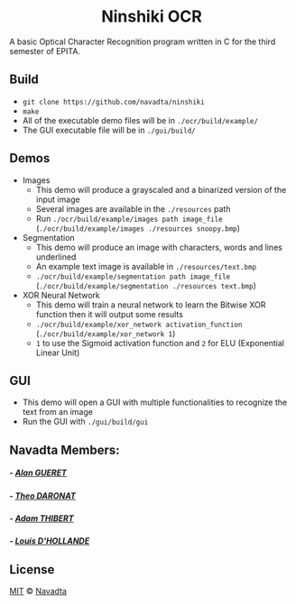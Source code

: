 <h1 align="center">
    Ninshiki OCR
    <br>
</h1>

A basic Optical Character Recognition program written in C for the third semester of EPITA.

## Build
* `git clone https://github.com/navadta/ninshiki`
* `make`
* All of the executable demo files will be in `./ocr/build/example/`
* The GUI executable file will be in `./gui/build/`

## Demos
* Images
  * This demo will produce a grayscaled and a binarized version of the input image
  * Several images are available in the `./resources` path
  * Run `./ocr/build/example/images path image_file` (`./ocr/build/example/images ./resources snoopy.bmp`)
* Segmentation
  * This demo will produce an image with characters, words and lines underlined
  * An example text image is available in `./resources/text.bmp`
  * `./ocr/build/example/segmentation path image_file` (`./ocr/build/example/segmentation ./resources text.bmp`)
* XOR Neural Network
  * This demo will train a neural network to learn the Bitwise XOR function then it will output some results
  * `./ocr/build/example/xor_network activation_function` (`./ocr/build/example/xor_network 1`)
  * `1` to use the Sigmoid activation function and `2` for ELU (Exponential Linear Unit)

## GUI
* This demo will open a GUI with multiple functionalities to recognize the text from an image
* Run the GUI with `./gui/build/gui`

## Navadta Members:
##### - [Alan GUERET](https://github.com/alanretgue)
##### - [Theo DARONAT](https://github.com/Theo-DARONAT)
##### - [Adam THIBERT](https://github.com/Adamaq01)
##### - [Louis D'HOLLANDE](https://github.com/Krug666)

## License

[MIT](https://github.com/navadta/ninshiki/blob/master/LICENSE) © [Navadta](https://github.com/navadta)
